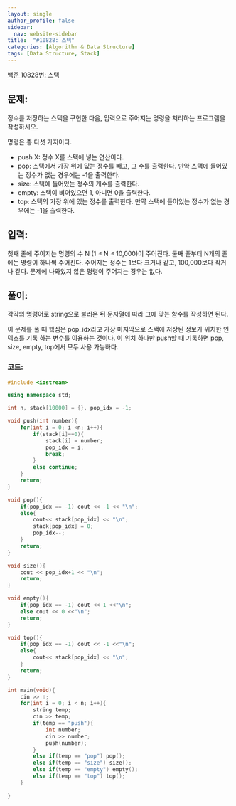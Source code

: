 ```yaml
---
layout: single
author_profile: false
sidebar:
  nav: website-sidebar
title:  "#10828: 스택"
categories: [Algorithm & Data Structure]
tags: [Data Structure, Stack]
---
```


[백준 10828번: 스택](https://www.acmicpc.net/problem/10828)

## 문제:

정수를 저장하는 스택을 구현한 다음, 입력으로 주어지는 명령을 처리하는 프로그램을 작성하시오.

명령은 총 다섯 가지이다.

- push X: 정수 X를 스택에 넣는 연산이다.
- pop: 스택에서 가장 위에 있는 정수를 빼고, 그 수를 출력한다. 만약 스택에 들어있는 정수가 없는 경우에는 -1을 출력한다.
- size: 스택에 들어있는 정수의 개수를 출력한다.
- empty: 스택이 비어있으면 1, 아니면 0을 출력한다.
- top: 스택의 가장 위에 있는 정수를 출력한다. 만약 스택에 들어있는 정수가 없는 경우에는 -1을 출력한다.

## 입력:

첫째 줄에 주어지는 명령의 수 N (1 ≤ N ≤ 10,000)이 주어진다. 둘째 줄부터 N개의 줄에는 명령이 하나씩 주어진다. 주어지는 정수는 1보다 크거나 같고, 100,000보다 작거나 같다. 문제에 나와있지 않은 명령이 주어지는 경우는 없다.

## 풀이:

각각의 명령어로 string으로 불러온 뒤 문자열에 따라 그에 맞는 함수를 작성하면 된다.

이 문제를 풀 때 핵심은 pop_idx라고 가장 마지막으로 스택에 저장된 정보가 위치한 인덱스를 기록 하는 변수를 이용하는 것이다. 이 위치 하나만 push할 때 기록하면 pop, size, empty, top에서 모두 사용 가능하다.

### 코드:

```cpp
#include <iostream>

using namespace std;

int n, stack[10000] = {}, pop_idx = -1;

void push(int number){
	for(int i = 0; i <n; i++){
		if(stack[i]==0){
			stack[i] = number;
			pop_idx = i;
			break;
		}
		else continue;
	}
	return;
}

void pop(){
	if(pop_idx == -1) cout << -1 << "\n";
	else{
		cout<< stack[pop_idx] << "\n";
		stack[pop_idx] = 0;
		pop_idx--;
	}
	return;
}

void size(){
	cout << pop_idx+1 << "\n";
	return;
}

void empty(){
	if(pop_idx == -1) cout << 1 <<"\n";
	else cout << 0 <<"\n";
	return;
}

void top(){
	if(pop_idx == -1) cout << -1 <<"\n";
	else{
		cout<< stack[pop_idx] << "\n";
	}
	return;
}

int main(void){
	cin >> n;
	for(int i = 0; i < n; i++){
		string temp;
		cin >> temp;
		if(temp == "push"){
			int number;
			cin >> number;
			push(number);
		}
		else if(temp == "pop") pop();
		else if(temp == "size") size();
		else if(temp == "empty") empty();
		else if(temp == "top") top();
	}
	
}
```